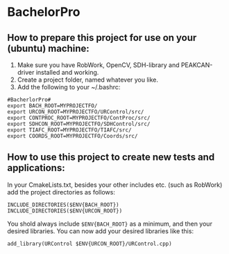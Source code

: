 # BachelorPro
## How to prepare this project for use on your (ubuntu) machine:
1. Make sure you have RobWork, OpenCV, SDH-library and PEAKCAN-driver installed and working.
2. Create a project folder, named whatever you like.
3. Add the following to your ~/.bashrc:

<pre><code>#BacherlorPro# 
export BACH_ROOT=MYPROJECTFO/  
export URCON_ROOT=MYPROJECTFO/URControl/src/  
export CONTPROC_ROOT=MYPROJECTFO/ContProc/src/  
export SDHCON_ROOT=MYPROJECTFO/SDHControl/src/  
export TIAFC_ROOT=MYPROJECTFO/TIAFC/src/
export COORDS_ROOT=MYPROJECTFO/Coords/src/</code></pre>

## How to use this project to create new tests and applications:
In your CmakeLists.txt, besides your other includes etc. (such as RobWork) add the project directories as follows:

<pre><code>INCLUDE_DIRECTORIES($ENV{BACH_ROOT})
INCLUDE_DIRECTORIES($ENV{URCON_ROOT})</code></pre>

You shold always include `$ENV{BACH_ROOT}` as a minimum, and then your desired libraries. You can now add your desired libraries like this:

<pre><code>add_library(URControl $ENV{URCON_ROOT}/URControl.cpp)</code></pre>
